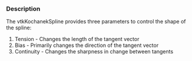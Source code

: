 ### Description

The vtkKochanekSpline provides three parameters to control the shape of the spline:

1. Tension - Changes the length of the tangent vector
2. Bias - Primarily changes the direction of the tangent vector
3. Continuity - Changes the sharpness in change between tangents
